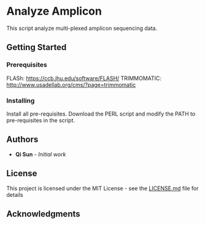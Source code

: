 # Analyze Amplicon

This script analyze multi-plexed amplicon sequencing data. 

## Getting Started


### Prerequisites

FLASh: https://ccb.jhu.edu/software/FLASH/
TRIMMOMATIC: http://www.usadellab.org/cms/?page=trimmomatic

### Installing

Install all pre-requisites. Download the PERL script and modify the PATH to pre-requisites in the script.

## Authors

* **Qi Sun** - *Initial work*

## License

This project is licensed under the MIT License - see the [LICENSE.md](LICENSE.md) file for details

## Acknowledgments
